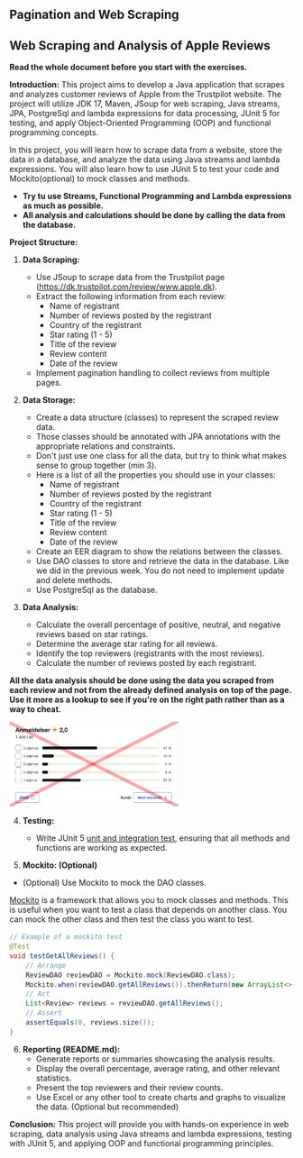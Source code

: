 ## Pagination and Web Scraping 

## Web Scraping and Analysis of Apple Reviews

**Read the whole document before you start with the exercises.**

**Introduction:**
This project aims to develop a Java application that scrapes and analyzes customer reviews of Apple 
from the Trustpilot website. The project will utilize JDK 17, Maven, JSoup for web scraping, Java streams, JPA, 
PostgreSql and lambda expressions for data processing, JUnit 5 for testing, and apply Object-Oriented Programming (OOP)
and functional programming concepts.

In this project, you will learn how to scrape data from a website, store the data in a database, and analyze the data
using Java streams and lambda expressions. You will also learn how to use JUnit 5 to test your code and Mockito(optional) to mock
classes and methods.

- **Try tu use Streams, Functional Programming and Lambda expressions as much as possible.**
- **All analysis and calculations should be done by calling the data from the database.**


**Project Structure:**

1. **Data Scraping:**
    - Use JSoup to scrape data from the Trustpilot page (https://dk.trustpilot.com/review/www.apple.dk).
    - Extract the following information from each review:
        - Name of registrant
        - Number of reviews posted by the registrant
        - Country of the registrant
        - Star rating (1 - 5)
        - Title of the review
        - Review content
        - Date of the review
    - Implement pagination handling to collect reviews from multiple pages.

2. **Data Storage:**
    - Create a data structure (classes) to represent the scraped review data.
    - Those classes should be annotated with JPA annotations with the appropriate relations and constraints.
    - Don't just use one class for all the data, but try to think what makes sense to group together (min 3).
    - Here is a list of all the properties you should use in your classes:
        - Name of registrant
        - Number of reviews posted by the registrant
        - Country of the registrant
        - Star rating (1 - 5)
        - Title of the review
        - Review content
        - Date of the review
    - Create an EER diagram to show the relations between the classes.
    - Use DAO classes to store and retrieve the data in the database. Like we did in the previous week. You do not need to implement update and delete methods.
    - Use PostgreSql as the database.

3. **Data Analysis:**
    - Calculate the overall percentage of positive, neutral, and negative reviews based on star ratings.
    - Determine the average star rating for all reviews.
    - Identify the top reviewers (registrants with the most reviews).
    - Calculate the number of reviews posted by each registrant.

**All the data analysis should be done using the data you scraped from each review and not from the already defined analysis
on top of the page. Use it more as a lookup to see if you're on the right path rather than as a way to cheat.**

<img src="../images/apple_analysis.png" height="150" width="300">

4. **Testing:**
    - Write JUnit 5 [unit and integration test](https://www.guru99.com/unit-test-vs-integration-test.html), ensuring that all methods and functions are working as expected.

5. **Mockito: (Optional)**
- (Optional) Use Mockito to mock the DAO classes.

[Mockito](https://site.mockito.org/) is a framework that allows you to mock classes and methods. This is useful when you want to test a class that depends on another class. 
You can mock the other class and then test the class you want to test.

```java
// Example of a mockito test
@Test
void testGetAllReviews() {
    // Arrange
    ReviewDAO reviewDAO = Mockito.mock(ReviewDAO.class);
    Mockito.when(reviewDAO.getAllReviews()).thenReturn(new ArrayList<>());
    // Act
    List<Review> reviews = reviewDAO.getAllReviews();
    // Assert
    assertEquals(0, reviews.size());
}
```

6. **Reporting (README.md):**
    - Generate reports or summaries showcasing the analysis results.
    - Display the overall percentage, average rating, and other relevant statistics.
    - Present the top reviewers and their review counts.
    - Use Excel or any other tool to create charts and graphs to visualize the data. (Optional but recommended)

**Conclusion:**
This project will provide you with hands-on experience in web scraping, data analysis using Java streams and 
lambda expressions, testing with JUnit 5, and applying OOP and functional programming principles.


